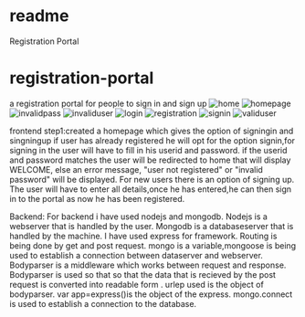 # readme
Registration Portal
# registration-portal
a registration  portal for people to sign in and sign up
![home](https://user-images.githubusercontent.com/44523159/47640413-9022c380-db89-11e8-8c57-1eec1b4fc86d.PNG)
![homepage](https://user-images.githubusercontent.com/44523159/47640416-90bb5a00-db89-11e8-9f9b-d74137e6d34c.PNG)
![invalidpass](https://user-images.githubusercontent.com/44523159/47640417-9153f080-db89-11e8-959d-fe1cfddf4ab8.PNG)
![invaliduser](https://user-images.githubusercontent.com/44523159/47640419-91ec8700-db89-11e8-9a28-61d7cbf8d5d1.PNG)
![login](https://user-images.githubusercontent.com/44523159/47640421-91ec8700-db89-11e8-869b-db1b829c2220.PNG)
![registration](https://user-images.githubusercontent.com/44523159/47640422-931db400-db89-11e8-82be-dd118f12ed68.PNG)
![signin](https://user-images.githubusercontent.com/44523159/47640429-95800e00-db89-11e8-9a0a-f42f37c562b1.PNG)
![validuser](https://user-images.githubusercontent.com/44523159/47640432-96b13b00-db89-11e8-843c-e3460f7b2da7.PNG)

frontend
step1:created a homepage which gives the option of signingin and singningup
if user has already registered he will opt for the option signin,for signing in the user will have to fill in his userid and password.
if the userid and password matches the user will be redirected to home that will display WELCOME, else an error message, "user not registered" or "invalid password" will be displayed.
For new users there is an option of signing up.
The user will have to enter all details,once he has entered,he can then sign in to the portal as now he has been registered.


Backend:
For backend i have used nodejs and mongodb.
Nodejs is a webserver that  is handled by the user.
Mongodb is a databaseserver that is handled by the machine.
I have used express for  framework.
Routing is being  done by get and post request.
mongo is a variable,mongoose is being used to establish a connection between dataserver and webserver.
Bodyparser is a middleware which  works between request and response.
Bodyparser is used so that so that the data that is recieved by the post request is converted into readable form .
urlep used is the object of bodyparser.
var app=express()is the object of the express.
mongo.connect is used to establish  a connection to the database.
